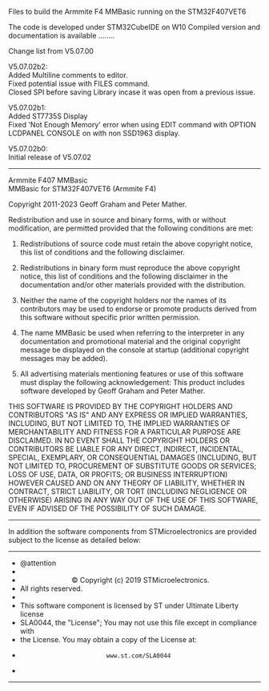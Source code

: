 Files to build the Armmite F4 MMBasic running on the STM32F407VET6



The code is developed under STM32CubeIDE on W10
Compiled version and documentation is available ........


Change list from V5.07.00

V5.07.02b2:  
Added Multiline comments to editor.       
Fixed potential issue with FILES command.       
Closed SPI before saving Library incase it was open from a previous issue.        

V5.07.02b1:  
Added ST7735S Display  
Fixed 'Not Enough Memory' error when using EDIT command with OPTION LCDPANEL CONSOLE on with  non SSD1963 display.

V5.07.02b0:  
Initial release of V5.07.02






*****************************************************************************   
Armmite F407 MMBasic   
MMBasic  for STM32F407VET6 (Armmite F4)

Copyright 2011-2023 Geoff Graham and  Peter Mather.

Redistribution and use in source and binary forms, with or without
modification, are permitted provided that the following conditions are met:

1. Redistributions of source code must retain the above copyright notice,
   this list of conditions and the following disclaimer.

2. Redistributions in binary form must reproduce the above copyright notice,
   this list of conditions and the following disclaimer in the documentation
   and/or other materials provided with the distribution.

3. Neither the name of the copyright holders nor the names of its contributors
   may be used to endorse or promote products derived from this software
   without specific prior written permission.

4. The name MMBasic be used when referring to the interpreter in any
   documentation and promotional material and the original copyright message
  be displayed  on the console at startup (additional copyright messages may
   be added).

5. All advertising materials mentioning features or use of this software must
   display the following acknowledgement: This product includes software
   developed by Geoff Graham and Peter Mather.

THIS SOFTWARE IS PROVIDED BY THE COPYRIGHT HOLDERS AND CONTRIBUTORS "AS IS" AND
ANY EXPRESS OR IMPLIED WARRANTIES, INCLUDING, BUT NOT LIMITED TO, THE IMPLIED
WARRANTIES OF MERCHANTABILITY AND FITNESS FOR A PARTICULAR PURPOSE ARE
DISCLAIMED. IN NO EVENT SHALL THE COPYRIGHT HOLDERS OR CONTRIBUTORS BE LIABLE
FOR ANY DIRECT, INDIRECT, INCIDENTAL, SPECIAL, EXEMPLARY, OR CONSEQUENTIAL
DAMAGES (INCLUDING, BUT NOT LIMITED TO, PROCUREMENT OF SUBSTITUTE GOODS OR
SERVICES; LOSS OF USE, DATA, OR PROFITS; OR BUSINESS INTERRUPTION) HOWEVER
CAUSED AND ON ANY THEORY OF LIABILITY, WHETHER IN CONTRACT, STRICT LIABILITY,
OR TORT (INCLUDING NEGLIGENCE OR OTHERWISE) ARISING IN ANY WAY OUT OF THE USE
OF THIS SOFTWARE, EVEN IF ADVISED OF THE POSSIBILITY OF SUCH DAMAGE.

*******************************************************************************  

 In addition the software components from STMicroelectronics are provided   
 subject to the license as detailed below:   
   
  ******************************************************************************   
  * @attention   
  *
  * <center>&copy; Copyright (c) 2019 STMicroelectronics.   
  * All rights reserved.</center></h2>
  *
  * This software component is licensed by ST under Ultimate Liberty license   
  * SLA0044, the "License"; You may not use this file except in compliance with   
  * the License. You may obtain a copy of the License at:  
  *                             www.st.com/SLA0044  
  *
  ******************************************************************************  
 
